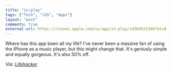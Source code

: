 ```yaml
---
title: "in:play"
tags: ["Tech", "iOS", "Apps"]
layout: "post"
comments: true
external-url: https://itunes.apple.com/us/app/in-play/id564522300?mt=8
---
```


Where has this app been all my life? I've never been a massive fan of using the iPhone as a music player, but this might change that. It's geniusly simple and equally gorgeous. It's also 50% off.

*Via: [Lifehacker](http://lifehacker.com/5960804/inplay-is-a-minimalist-gestureBased-music-player-for-the-iphone)*
